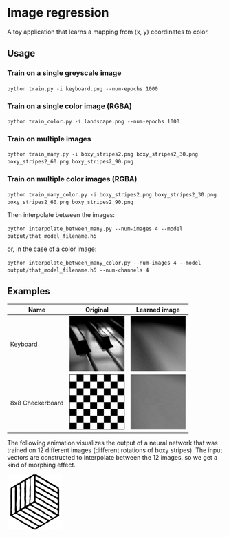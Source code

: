 # Image regression

A toy application that learns a mapping from (x, y) coordinates to color.

## Usage

### Train on a single greyscale image
`python train.py -i keyboard.png --num-epochs 1000`

### Train on a single color image (RGBA)
`python train_color.py -i landscape.png --num-epochs 1000`

### Train on multiple images
`python train_many.py -i boxy_stripes2.png boxy_stripes2_30.png boxy_stripes2_60.png boxy_stripes2_90.png`

### Train on multiple color images (RGBA)
`python train_many_color.py -i boxy_stripes2.png boxy_stripes2_30.png boxy_stripes2_60.png boxy_stripes2_90.png`

Then interpolate between the images:

`python interpolate_between_many.py --num-images 4 --model output/that_model_filename.h5`

or, in the case of a color image:

`python interpolate_between_many_color.py --num-images 4 --model output/that_model_filename.h5 --num-channels 4`

## Examples

| Name | Original | Learned image |
| ---- | -------- | ------------- |
| Keyboard | ![Original image](input_images/keyboard.png) | ![Learned image](demo/keyboard-learned.gif) |
| 8x8 Checkerboard | ![Original image](input_images/chess.png) | ![Learned image](demo/chess-learned.gif) |

The following animation visualizes the output of a neural network that was trained on 12 different images (different rotations of boxy stripes). The input vectors are constructed to interpolate between the 12 images, so we get a kind of morphing effect.

![Boxy stripes](demo/boxy_stripes_interpolation.gif)
